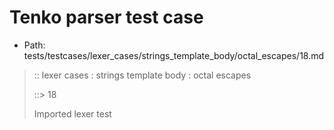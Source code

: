 # Tenko parser test case

- Path: tests/testcases/lexer_cases/strings_template_body/octal_escapes/18.md

> :: lexer cases : strings template body : octal escapes
>
> ::> 18
>
> Imported lexer test
>
> <template body> octal escape unclosed string

## FAIL

## Input

`````js
`${"-->"}\2
`````

## Output

_Note: the whole output block is auto-generated. Manual changes will be overwritten!_

Below follow outputs in four parsing modes: sloppy mode, strict mode script goal, module goal, web compat mode (always sloppy).

Note that the output parts are auto-generated by the test runner to reflect actual result.

### Sloppy mode

Parsed with script goal and as if the code did not start with strict mode header.

`````
throws: Lexer error!
    Unclosed template literal

`${"-->"}\2
        ^^^------- error
`````

### Strict mode

Parsed with script goal but as if it was starting with `"use strict"` at the top.

_Output same as sloppy mode._

### Module goal

Parsed with the module goal.

_Output same as sloppy mode._

### Web compat mode

Parsed in sloppy script mode but with the web compat flag enabled.

_Output same as sloppy mode._
